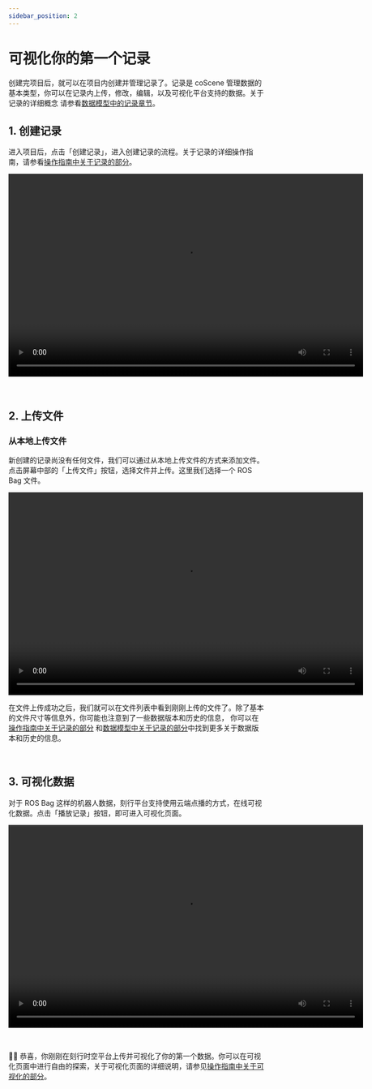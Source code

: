 ```yaml
---
sidebar_position: 2
---
```


# 可视化你的第一个记录

创建完项目后，就可以在项目内创建并管理记录了。记录是 coScene 管理数据的基本类型，你可以在记录内上传，修改，编辑，以及可视化平台支持的数据。关于记录的详细概念
请参看[数据模型中的记录章节](../3-concepts/1-data-models.md#记录-record)。

## 1. 创建记录

进入项目后，点击「创建记录」，进入创建记录的流程。关于记录的详细操作指南，请参看[操作指南中关于记录的部分](../4-recipes/4-record/3-manage-records.md)。

<video src="https://coscene-artifacts-prod.oss-cn-hangzhou.aliyuncs.com/docs/2-get-started/create-new-record.mp4" controls="controls" width="700" height="400"></video>

<br />

## 2. 上传文件

### 从本地上传文件

新创建的记录尚没有任何文件，我们可以通过从本地上传文件的方式来添加文件。点击屏幕中部的「上传文件」按钮，选择文件并上传。这里我们选择一个 ROS Bag 文件。

<video src="https://coscene-artifacts-prod.oss-cn-hangzhou.aliyuncs.com/docs/2-get-started/upload-files.mp4" controls="controls" width="700" height="400"></video>

在文件上传成功之后，我们就可以在文件列表中看到刚刚上传的文件了。除了基本的文件尺寸等信息外，你可能也注意到了一些数据版本和历史的信息，
你可以在[操作指南中关于记录的部分](../4-recipes/4-record/3-manage-records.md)
和[数据模型中关于记录的部分](../3-concepts/1-data-models.md#记录-record)中找到更多关于数据版本和历史的信息。

<br />

## 3. 可视化数据

对于 ROS Bag 这样的机器人数据，刻行平台支持使用云端点播的方式，在线可视化数据。点击「播放记录」按钮，即可进入可视化页面。

<video src="https://coscene-artifacts-prod.oss-cn-hangzhou.aliyuncs.com/docs/2-get-started/play-record.mp4" controls="controls" width="700" height="400"></video>

<br />

🎉🎉 恭喜，你刚刚在刻行时空平台上传并可视化了你的第一个数据。你可以在可视化页面中进行自由的探索，关于可视化页面的详细说明，请参见[操作指南中关于可视化的部分](../4-recipes/6-viz/1-about-viz.md)。
